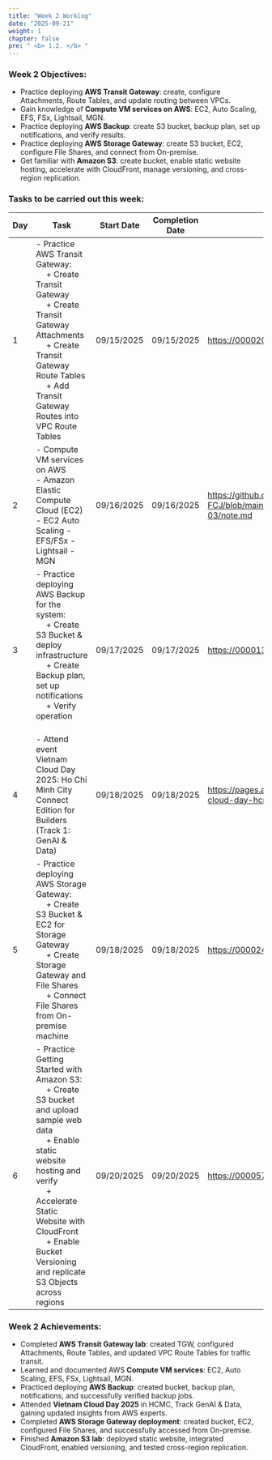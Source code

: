 ```yaml
---
title: "Week 2 Worklog"
date: "2025-09-21"
weight: 1
chapter: false
pre: " <b> 1.2. </b> "
---
```


### Week 2 Objectives:

- Practice deploying **AWS Transit Gateway**: create, configure Attachments, Route Tables, and update routing between VPCs.  
- Gain knowledge of **Compute VM services on AWS**: EC2, Auto Scaling, EFS, FSx, Lightsail, MGN.  
- Practice deploying **AWS Backup**: create S3 bucket, backup plan, set up notifications, and verify results.  
- Practice deploying **AWS Storage Gateway**: create S3 bucket, EC2, configure File Shares, and connect from On-premise.  
- Get familiar with **Amazon S3**: create bucket, enable static website hosting, accelerate with CloudFront, manage versioning, and cross-region replication.  

### Tasks to be carried out this week:

| Day | Task | Start Date | Completion Date | Reference |
| --- | --- | --- | --- | --- |
| 1 | - Practice AWS Transit Gateway: <br>&emsp; + Create Transit Gateway <br>&emsp; + Create Transit Gateway Attachments <br>&emsp; + Create Transit Gateway Route Tables <br>&emsp; + Add Transit Gateway Routes into VPC Route Tables | 09/15/2025 | 09/15/2025 | <https://000020.awsstudygroup.com/> |
| 2 | - Compute VM services on AWS <br> - Amazon Elastic Compute Cloud (EC2) <br> - EC2 Auto Scaling - EFS/FSx - Lightsail - MGN | 09/16/2025 | 09/16/2025 | <https://github.com/tuanvu250/AWS-FCJ/blob/main/module/module-03/note.md> |
| 3 | - Practice deploying AWS Backup for the system: <br>&emsp; + Create S3 Bucket & deploy infrastructure <br>&emsp; + Create Backup plan, set up notifications <br>&emsp; + Verify operation <br>&emsp; | 09/17/2025 | 09/17/2025 | <https://000013.awsstudygroup.com/vi/> |
| 4 | - Attend event Vietnam Cloud Day 2025: Ho Chi Minh City Connect Edition for Builders (Track 1: GenAI & Data) | 09/18/2025 | 09/18/2025 | <https://pages.awscloud.com/vietnam-cloud-day-hcmc-connect-edition> |
| 5 | - Practice deploying AWS Storage Gateway: <br>&emsp; + Create S3 Bucket & EC2 for Storage Gateway <br>&emsp; + Create Storage Gateway and File Shares <br>&emsp; + Connect File Shares from On-premise machine | 09/18/2025 | 09/18/2025 | <https://000024.awsstudygroup.com/vi/> |
| 6 | - Practice Getting Started with Amazon S3: <br>&emsp; + Create S3 bucket and upload sample web data <br>&emsp; + Enable static website hosting and verify <br>&emsp; + Accelerate Static Website with CloudFront <br>&emsp; + Enable Bucket Versioning and replicate S3 Objects across regions | 09/20/2025 | 09/20/2025 | <https://000057.awsstudygroup.com/vi/> |

### Week 2 Achievements:

- Completed **AWS Transit Gateway lab**: created TGW, configured Attachments, Route Tables, and updated VPC Route Tables for traffic transit.  
- Learned and documented AWS **Compute VM services**: EC2, Auto Scaling, EFS, FSx, Lightsail, MGN.  
- Practiced deploying **AWS Backup**: created bucket, backup plan, notifications, and successfully verified backup jobs.  
- Attended **Vietnam Cloud Day 2025** in HCMC, Track GenAI & Data, gaining updated insights from AWS experts.  
- Completed **AWS Storage Gateway deployment**: created bucket, EC2, configured File Shares, and successfully accessed from On-premise.  
- Finished **Amazon S3 lab**: deployed static website, integrated CloudFront, enabled versioning, and tested cross-region replication.
